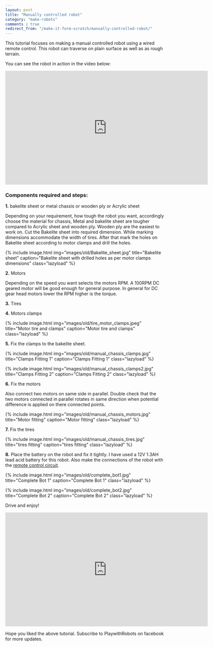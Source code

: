 ```yaml
---
layout: post
title: "Manually controlled robot"
category: "make-robots"
comments : true
redirect_from: "/make-it-form-scratch/manually-controlled-robot/"
---
```

This tutorial focuses on making a manual controlled robot using a wired remote control. This robot can traverse on plain surface as well as as rough terrain. 

You can see the robot in action in the video below: 

 <iframe src="http://www.youtube.com/embed/Sgiectb69fw" frameborder="0" width="640" height="360"></iframe>

### Components required and steps:

**1.** bakelite sheet or metal chassis or wooden ply or Acrylic sheet 

Depending on your requirement, how tough the robot you want, accordingly choose the material for chassis, Metal and bakelite sheet are tougher compared to Acrylic sheet and wooden ply. Wooden ply are the easiest to work on. Cut the Bakelite sheet into required dimension. While marking dimensions accommodate the width of tires. After that mark the holes on Bakelite sheet according to motor clamps and drill the holes.

{% include image.html img="images/old/Bakelite_sheet.jpg" title="Bakelite sheet" caption="Bakelite sheet with drilled holes as per motor clamps dimensions" class="lazyload" %}

**2.** Motors 

Depending on the speed you want selects the motors RPM. A 100RPM DC geared motor will be good enough for general purpose. In general for DC gear head motors lower the RPM higher is the torque.  

**3.** Tires 

**4.** Motors clamps 

{% include image.html img="images/old/tire_motor_clamps.jpeg" title="Motor tire and clamps" caption="Motor tire and clamps" class="lazyload" %}


**5.** Fix the clamps to the bakelite sheet. 

{% include image.html img="images/old/manual_chassis_clamps.jpg" title="Clamps Fitting 1" caption="Clamps Fitting 1" class="lazyload" %}

{% include image.html img="images/old/manual_chassis_clamps2.jpg" title="Clamps Fitting 2" caption="Clamps Fitting 2" class="lazyload" %}


**6.** Fix the motors 

Also connect two motors on same side in parallel. Double check that the two motors connected in parallel rotates in same direction when potential difference is applied on there connected points. 

{% include image.html img="images/old/manual_chassis_motors.jpg" title="Motor fitting" caption="Motor fitting" class="lazyload" %}


**7.** Fix the tires 

{% include image.html img="images/old/manual_chassis_tires.jpg" title="tires fitting" caption="tires fitting" class="lazyload" %}

**8.** Place the battery on the robot and fix it tightly. I have used a 12V 1.3AH lead acid battery for this robot. Also make the connections of the robot with the [remote control circuit](/wired-relay-remote "Wired relay remote control circuit"). 

{% include image.html img="images/old/complete_bot1.jpg" title="Complete Bot 1" caption="Complete Bot 1" class="lazyload" %}

{% include image.html img="images/old/complete_bot2.jpg" title="Complete Bot 2" caption="Complete Bot 2" class="lazyload" %}

Drive and enjoy! 

<iframe src="http://www.youtube.com/embed/Sgiectb69fw" frameborder="0" width="640" height="360"></iframe>

Hope you liked the above tutorial. Subscribe to PlaywithRobots on facebook for more updates.


